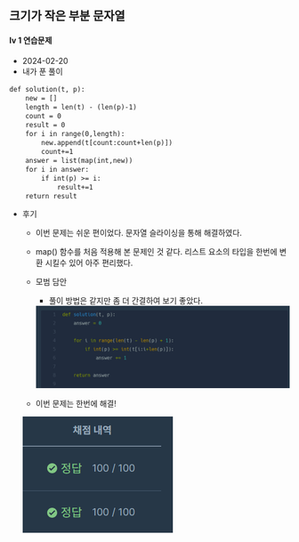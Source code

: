 ## 크기가 작은 부분 문자열  
#### lv 1  연습문제  

* 2024-02-20  
* 내가 푼 풀이  

```
def solution(t, p):
    new = []
    length = len(t) - (len(p)-1)
    count = 0 
    result = 0
    for i in range(0,length):
        new.append(t[count:count+len(p)])
        count+=1
    answer = list(map(int,new))
    for i in answer:
        if int(p) >= i:
            result+=1
    return result  
``` 

* 후기  
    * 이번 문제는 쉬운 편이었다. 문자열 슬라이싱을 통해 해결하였다.  
    * map() 함수를 처음 적용해 본 문제인 것 같다. 리스트 요소의 타입을 한번에 변환 시킬수 있어 아주 편리했다.  
    * 모범 담안  
        *  풀이 방법은 같지만 좀 더 간결하여 보기 좋았다.  
        <img src="./img/image3.png">  
    
    * 이번 문제는 한번에 해결!  
    <img src="./img/image4.png">  
 